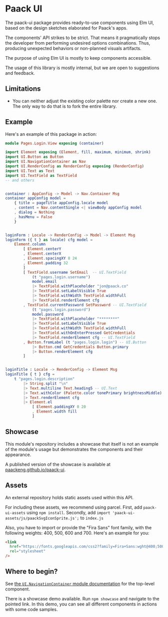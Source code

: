# Paack UI

The paack-ui package provides ready-to-use components using Elm UI, based on the design sketches elaborated for Paack's apps.

The components' API strikes to be strict. That means it pragmatically stops the developer from performing undesired options combinations. Thus, producing unexpected behaviors or non-planned visuals artifacts.

The purpose of using Elm UI is mostly to keep components accessible.

The usage of this library is mostly internal, but we are open to suggestions and feedback.

## Limitations

- You can neither adjust the existing color palette nor create a new one. The only way to do that is to fork the entire library.

## Example

Here's an example of this package in action:

```elm
module Pages.Login.View exposing (container)

import Element exposing (Element, fill, maximum, minimum, shrink)
import UI.Button as Button
import UI.NavigationContainer as Nav
import UI.RenderConfig as RenderConfig exposing (RenderConfig)
import UI.Text as Text
import UI.TextField as TextField
-- and others


container : AppConfig -> Model -> Nav.Container Msg
container appConfig model =
    { title = pageTitle appConfig.locale model
    , content = Nav.contentSingle <| viewBody appConfig model
    , dialog = Nothing
    , hasMenu = False
    }


loginForm : Locale -> RenderConfig -> Model -> Element Msg
loginForm ({ t } as locale) cfg model =
    Element.column
        [ Element.centerY
        , Element.centerX
        , Element.spacingXY 8 24
        , Element.padding 32
        ]
        [ TextField.username SetEmail  -- UI.TextField
            (t "pages.login.username")
            model.email
            |> TextField.withPlaceholder "jon@paack.co"
            |> TextField.setLabelVisible True
            |> TextField.withWidth TextField.widthFull
            |> TextField.renderElement cfg
        , TextField.currentPassword SetPassword -- UI.TextField
            (t "pages.login.password")
            model.password
            |> TextField.withPlaceholder "********"
            |> TextField.setLabelVisible True
            |> TextField.withWidth TextField.widthFull
            |> TextField.withOnEnterPressed GetCredentials
            |> TextField.renderElement cfg -- UI.TextField
        , Button.fromLabel (t "pages.login.login") -- UI.Button
            |> Button.cmd GetCredentials Button.primary
            |> Button.renderElement cfg
        ]


loginTitle : Locale -> RenderConfig -> Element Msg
loginTitle { t } cfg =
    t "pages.login.description"
        |> String.split "\n"
        |> Text.multiline Text.heading5 -- UI.Text
        |> Text.withColor (Palette.color tonePrimary brightnessMiddle)
        |> Text.renderElement cfg
        |> Element.el
            [ Element.paddingXY 0 20
            , Element.width fill
            ]
```

## Showcase

This module's repository includes a showcase that itself is not an example of the module's usage but demonstrates the components and their appearance.

A published version of the showcase is available at [paackeng.github.io/paack-ui](https://paackeng.github.io/paack-ui).

## Assets

An external repository holds static assets used within this API.

For including these assets, we recommend using parcel.
First, add `paack-ui-assets` using `npm install`.
Secondly, add `import 'paack-ui-assets/js/paackSvgIconSprite.js';` to `index.js`

Also, you have to import or provide the "Fira Sans" font family, with the following weights: 400, 500, 600 and 700. Here's an example for you:

```html
<link
  href="https://fonts.googleapis.com/css2?family=Fira+Sans:wght@400;500;600;700&display=swap"
  rel="stylesheet"
/>
```

## Where to begin?

See [the `UI.NavigationContainer` module documentation](http://package.elm-lang.org/packages/PaackEng/paack-ui/latest/UI-NavigationContainer) for the top-level component.

There is a showcase demo available. Run `npm showcase` and navigate to the pointed link. In this demo, you can see all different components in actions with some code samples.
